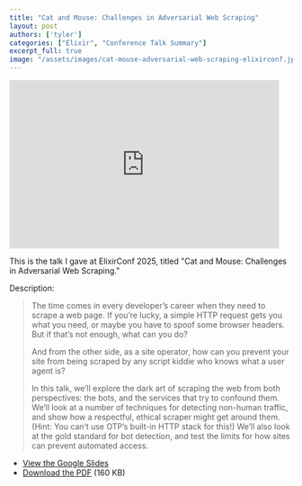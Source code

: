 ```yaml
---
title: "Cat and Mouse: Challenges in Adversarial Web Scraping"
layout: post
authors: ['tyler']
categories: ["Elixir", "Conference Talk Summary"]
excerpt_full: true
image: "/assets/images/cat-mouse-adversarial-web-scraping-elixirconf.jpg"
---
```


<p><iframe width="480" height="299" src="https://www.youtube.com/embed/8mumTeuiZ6o" title="YouTube video player" frameborder="0" allow="accelerometer; autoplay; clipboard-write; encrypted-media; gyroscope; picture-in-picture; web-share" allowfullscreen></iframe></p>

This is the talk I gave at ElixirConf 2025, titled "Cat and Mouse: Challenges in Adversarial Web Scraping."

Description:

> The time comes in every developer’s career when they need to scrape a web page. If you’re lucky, a simple HTTP request gets you what you need, or maybe you have to spoof some browser headers. But if that’s not enough, what can you do?
>
> And from the other side, as a site operator, how can you prevent your site from being scraped by any script kiddie who knows what a user agent is?
>
> In this talk, we’ll explore the dark art of scraping the web from both perspectives: the bots, and the services that try to confound them. We’ll look at a number of techniques for detecting non-human traffic, and show how a respectful, ethical scraper might get around them. (Hint: You can’t use OTP’s built-in HTTP stack for this!) We’ll also look at the gold standard for bot detection, and test the limits for how sites can prevent automated access.


- [View the Google Slides](https://docs.google.com/presentation/d/1addn8zFAYhI_uXHtp-X82llWWn_ecCHuHo-uA3DcHhY/edit?usp=sharing)
- [Download the PDF](/assets/files/cat-and-mouse-elixirconf-2025.pdf) (160 KB)

